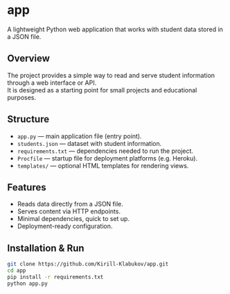 # app

A lightweight Python web application that works with student data stored in a JSON file.

## Overview
The project provides a simple way to read and serve student information through a web interface or API.  
It is designed as a starting point for small projects and educational purposes.

## Structure
- `app.py` — main application file (entry point).  
- `students.json` — dataset with student information.  
- `requirements.txt` — dependencies needed to run the project.  
- `Procfile` — startup file for deployment platforms (e.g. Heroku).  
- `templates/` — optional HTML templates for rendering views.  

## Features
- Reads data directly from a JSON file.  
- Serves content via HTTP endpoints.  
- Minimal dependencies, quick to set up.  
- Deployment-ready configuration.  

## Installation & Run
```bash
git clone https://github.com/Kirill-Klabukov/app.git
cd app
pip install -r requirements.txt
python app.py
